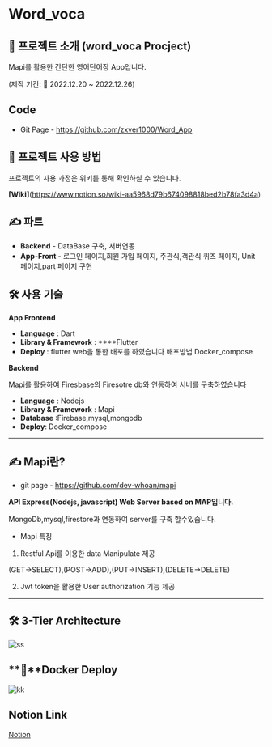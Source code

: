 # Word_voca

## 🍕 **프로젝트 소개 (word_voca** Procject)

Mapi를 활용한 간단한 영어단어장 App입니다. 

(제작 기간: 📆 2022.12.20 ~ 2022.12.26)

## Code

- Git Page - https://github.com/zxver1000/Word_App

## **🧩 프로젝트 사용 방법**

프로젝트의 사용 과정은  위키를 통해 확인하실 수 있습니다.

**[Wiki]**(https://www.notion.so/wiki-aa5968d79b674098818bed2b78fa3d4a)

## **✍️ 파트**

- **Backend** - DataBase 구축, 서버연동
- **App-Front -** 로그인 페이지,회원 가입 페이지, 주관식,객관식 퀴즈 페이지, Unit 페이지,part 페이지 구현

## **🛠 사용 기술**

**App Frontend**

- **Language** : Dart
- **Library & Framework** :  ****Flutter
- **Deploy** : flutter web을 통한 배포를 하였습니다 배포방법 Docker_compose

**Backend**

Mapi를 활용하여 Firesbase의 Firesotre db와 연동하여 서버를 구축하였습니다

- **Language** : Nodejs
- **Library & Framework** : Mapi
- **Database** :Firebase,mysql,mongodb
- **Deploy**: Docker_compose

---

## **✍️** Mapi란?

- git page - https://github.com/dev-whoan/mapi

**API Express(Nodejs, javascript) Web Server based on MAP입니다.**

MongoDb,mysql,firestore과 연동하여 server를 구축 할수있습니다.

- Mapi 특징
1. Restful Api를 이용한 data Manipulate 제공

  (GET→SELECT),(POST→ADD),(PUT→INSERT),(DELETE→DELETE)

2. Jwt token을 활용한 User authorization 기능 제공

---

## **🛠** 3-Tier Architecture
![ss](https://user-images.githubusercontent.com/78923992/209632688-5c1514b0-f0c9-4f4d-91e4-f3b08bad8346.PNG)


## **🧩**Docker Deploy
![kk](https://user-images.githubusercontent.com/78923992/209632971-4b97eac5-8eb0-4489-94fa-02ba0f99ed32.PNG)


## Notion Link
[Notion](https://occipital-dance-e20.notion.site/Word_voca-48daca9a054f48a1b670bb26686a898c)




